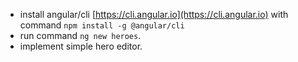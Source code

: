 - install angular/cli [https://cli.angular.io](https://cli.angular.io) with command `npm install -g @angular/cli`
- run command `ng new heroes`.
- implement simple hero editor.
